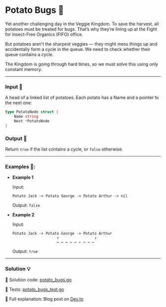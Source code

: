 # Potato Bugs 🥔

Yet another challenging day in the Veggie Kingdom. To save the harvest, all potatoes must be treated for bugs. That’s why they’re lining up at the Fight for Insect-Free Organics (FIFO) office.

But potatoes aren’t the sharpest veggies — they might mess things up and accidentally form a cycle in the queue. We need to check whether their queue contains a cycle.

The Kingdom is going through hard times, so we must solve this using only constant memory.

---

### Input 🥦
A head of a linked list of potatoes. Each potato has a Name and a pointer to the next one:

```go
type PotatoNode struct {
    Name string
    Next *PotatoNode
}
 ```

### Output 🥕
Return `true` if the list contains a cycle, or `false` otherwise.

---

### Examples 🥒:

- **Example 1**

    Input:
    ```
    Potato Jack -> Potato George -> Potato Arthur -> nil
    ```
    Output: `false`

- **Example 2**

    Input:
    ```
    Potato Jack -> Potato George -> Potato Arthur
                        ↑                ↓
                        ← ← ← ← ← ← ← ← ←
    ```
    Output: `true`

---

### Solution 💡

🧠 Solution code: [potato_bugs.go](./potato_bugs.go)

🧪 Tests: [potato_bugs_test.go](./potato_bugs_test.go)

📖 Full explanation: Blog post on [Dev.to](https://dev.to/asparagos/asparagos-vs-potato-bugs-can-he-detect-the-cycle-in-o1-space-1dll)
